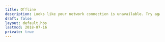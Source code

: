 ```yaml
---
title: Offline
description: Looks like your network connection is unavailable. Try again shortly!
draft: false
layout: default.hbs
lastmod: 2018-07-16
private: true
---
```

